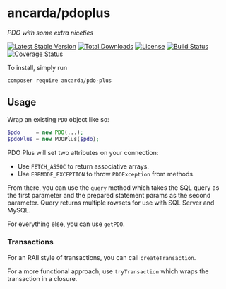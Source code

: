 # ancarda/pdoplus

_PDO with some extra niceties_

[![Latest Stable Version](https://poser.pugx.org/ancarda/pdoplus/v/stable)](https://packagist.org/packages/ancarda/pdoplus)
[![Total Downloads](https://poser.pugx.org/ancarda/pdoplus/downloads)](https://packagist.org/packages/ancarda/pdoplus)
[![License](https://poser.pugx.org/ancarda/pdoplus/license)](https://choosealicense.com/licenses/mit/)
[![Build Status](https://travis-ci.com/ancarda/pdoplus.svg?branch=master)](https://travis-ci.com/ancarda/pdoplus)
[![Coverage Status](https://coveralls.io/repos/github/ancarda/pdoplus/badge.svg?branch=master)](https://coveralls.io/github/ancarda/pdoplus?branch=master)

To install, simply run

    composer require ancarda/pdo-plus

## Usage

Wrap an existing `PDO` object like so:

```php
$pdo     = new PDO(...);
$pdoPlus = new PDOPlus($pdo);
```

PDO Plus will set two attributes on your connection:

 * Use `FETCH_ASSOC` to return associative arrays.
 * Use `ERRMODE_EXCEPTION` to throw `PDOException` from methods.

From there, you can use the `query` method which takes the SQL query as the
first parameter and the prepared statement params as the second parameter.
Query returns multiple rowsets for use with SQL Server and MySQL.

For everything else, you can use `getPDO`.

### Transactions

For an RAII style of transactions, you can call `createTransaction`.

For a more functional approach, use `tryTransaction` which wraps the
transaction in a closure.
